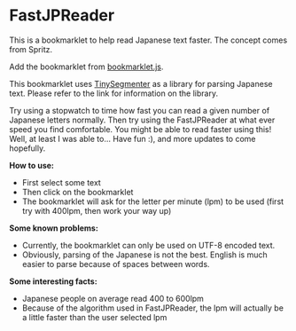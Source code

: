 FastJPReader
============

This is a bookmarklet to help read Japanese text faster. The concept comes from Spritz.

Add the bookmarklet from [bookmarklet.js](https://github.com/yishihara/FastJPReader/blob/master/bookmarklet.js).

This bookmarklet uses [TinySegmenter](http://chasen.org/~taku/software/TinySegmenter/) as a library for parsing Japanese text. Please refer to the link for information on the library.

Try using a stopwatch to time how fast you can read a given number of Japanese letters normally. Then try using the FastJPReader at what ever speed you find comfortable. You might be able to read faster using this! Well, at least I was able to... Have fun :), and more updates to come hopefully.

**How to use:**
- First select some text
- Then click on the bookmarklet
- The bookmarklet will ask for the letter per minute (lpm) to be used (first try with 400lpm, then work your way up)

**Some known problems:**
- Currently, the bookmarklet can only be used on UTF-8 encoded text.
- Obviously, parsing of the Japanese is not the best. English is much easier to parse because of spaces between words.

**Some interesting facts:**
- Japanese people on average read 400 to 600lpm
- Because of the algorithm used in FastJPReader, the lpm will actually be a little faster than the user selected lpm
